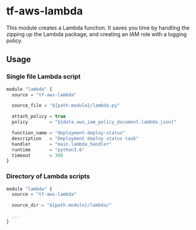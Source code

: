 # tf-aws-lambda

This module creates a Lambda function. It saves you time by handling the zipping up the Lambda package, and creating an IAM role with a logging policy.

## Usage

### Single file Lambda script

```js
module "lambda" {
  source = "tf-aws-lambda"

  source_file = "${path.module}/lambda.py"

  attach_policy = true
  policy        = "${data.aws_iam_policy_document.lambda.json}"

  function_name = "deployment-deploy-status"
  description   = "Deployment deploy status task"
  handler       = "main.lambda_handler"
  runtime       = "python3.6"
  timeout       = 300
}
```

### Directory of Lambda scripts

```js
module "lambda" {
  source = "tf-aws-lambda"

  source_dir = "${path.module}/lambda/"

  ...
}
```
